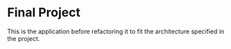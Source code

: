 # Final Project

This is the application before refactoring it to fit the architecture specified in the project.
